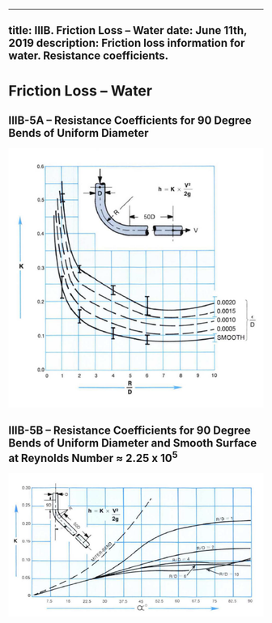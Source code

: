 -----
title:  IIIB. Friction Loss – Water
date: June 11th, 2019
description: Friction loss information for water. Resistance coefficients.
-----

# Friction Loss – Water

## IIIB-5A – Resistance Coefficients for 90 Degree Bends of Uniform Diameter

![](IIIB-5A.png "")

## IIIB-5B – Resistance Coefficients for 90 Degree Bends of Uniform Diameter and Smooth Surface at Reynolds Number ≈ 2.25 x 10<sup>5</sup>

![](IIIB-5B.png "")

